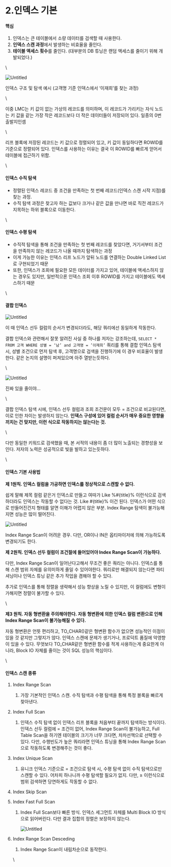 # 2.인덱스 기본

#### 핵심

1. 인덱스는 큰 테이블에서 소량 데이터를 검색할 때 사용한다.
2. **인덱스 스캔 과정**에서 발생하는 비효율을 줄인다.
3. **테이블 액세스 횟수**를 줄인다. (대부분의 DB 튜닝은 랜덤 액세스를 줄이기 위해 개발되었다.)

\


![Untitled](assets/6b93314c\_Untitled.png)

인덱스 구조 및 탐색 예시 (고객명 기준 인덱스에서 ‘이재희’를 찾는 과정)

\


이중 LMC는 키 값이 없는 가상의 레코드를 의미하며, 이 레코드가 가리키는 자식 노드는 키 값을 같는 가장 작은 레코드보다 더 작은 데이터들이 저장되어 있다. 일종의 0번 출발지인셈

\


리프 블록에 저장된 레코드는 키 값으로 정렬되어 있고, 키 값이 동일하다면 ROWID를 기준으로 정렬되어 있다. 인덱스를 사용하는 이유는 결국 이 ROWID를 빠르게 얻어서 테이블에 접근하기 위함.

\


#### 인덱스 수직 탐색

* 정렬된 인덱스 레코드 중 조건을 만족하는 첫 번째 레코드(인덱스 스캔 시작 지점)를 찾는 과정.
* 수직 탐색 과정은 찾고자 하는 값보다 크거나 같은 값을 만나면 바로 직전 레코드가 지목하는 하위 블록으로 이동한다.

\


#### 인덱스 수평 탐색

* 수직적 탐색을 통해 조건을 만족하는 첫 번째 레코드를 찾았다면, 거기서부터 조건을 만족하지 않는 레코드가 나올 때까지 탐색하는 과정
* 이게 가능한 이유는 인덱스 리프 노드가 앞뒤 노드를 연결하는 Double Linked List로 구현되었기 때문
* 또한, 인덱스가 조회에 필요한 모든 데이터를 가지고 있어, 테이블에 액세스하지 않는 경우도 있지만, 일반적으론 인덱스 조회 이후 ROWID를 가지고 테이블에도 액세스하기 때문

\


#### 결합 인덱스

![Untitled](assets/d41349f5\_Untitled.png)

이 때 인덱스 선두 컬럼의 순서가 변경되더라도, 해당 쿼리에선 동일하게 작동한다.

결합 인덱스와 관련해서 잘못 알려진 사실 중 하나를 저자는 강조하는데, `SELECT * FROM 고객 WHERE 성별 = ‘남’ and 고객명 = ’이재희’` 쿼리를 통해 결합 인덱스 탐색 시, 성별 조건으로 먼저 탐색 후, 고객명으로 검색을 진행하기에 이 경우 비효율이 발생한다. 같은 논지의 설명이 퍼져있으며 아주 열받는듯하다.

\


![Untitled](assets/1e8f6cc7\_Untitled.png)

진짜 있을 줄이야…

\


결합 인덱스 탐색 시에, 인덱스 선두 컬럼과 조회 조건문이 모두 = 조건으로 비교된다면, 이로 인한 차이는 발생하지 않는다. **인덱스 구성에 있어 컬럼 순서가 매우 중요한 영향을 끼치는 건 맞지만, 이런 식으로 작동하지는 않는다는 것.**

\


다만 동일한 키워드로 검색했을 때, 본 서적의 내용이 좀 더 많이 노출되는 경향성을 보인다. 저자의 노력은 성공적으로 빛을 발하고 있는듯하다.

\


#### 인덱스 기본 사용법

**제 1원칙. 인덱스 컬럼을 가공하면 인덱스를 정상적으로 스캔할 수 없다.**

쉽게 말해 제목 컬럼 같은거 인덱스로 만들고 여따가 Like %#{title}% 이런식으로 검색하더라도 인덱스는 작동할 수 없다는 것. Like #{title}% 이건 된다. 인덱스가 어떤 식으로 만들어진건지 형태를 알면 이해가 어렵지 않은 부분. Index Range 탐색이 불가능해지면 성능은 많이 떨어진다.

![Untitled](assets/b6f3f9c4\_Untitled.png)

Index Range Scan이 어려운 경우. 다만, OR이나 IN은 옵티마이저에 의해 가능하도록 변경되기도 한다.

**제 2원칙. 인덱스 선두 컬럼이 조건절에 들어있어야 Index Range Scan이 가능하다.**

다만, Index Range Scan이 일어난다고해서 무조건 좋은 쿼리는 아니다. 인덱스를 통해 스캔 범위 자체를 유의미하게 줄일 수 있어야한다. 쿼리로만 해결되지 않는다면 파티셔닝이나 인덱스 튜닝 같은 추가 작업을 겸해야 할 수 있다.

추가로 인덱스를 통해 정렬을 생략해서 성능 향상을 노릴 수 있지만, 이 컬럼에도 변형이 가해지면 정렬이 불가할 수 있다.

\


**제3 원칙. 자동 형변환을 주의해야한다. 자동 형변환에 의한 인덱스 컬럼 변환으로 인해 Index Range Scan이 불가능해질 수 있다.**

자동 형변환은 언뜻 편리하고, TO\_CHAR()같은 형변환 함수가 없으면 성능적인 이점이 있을 것 같지만 그렇지가 않다. 인덱스 스캔에 문제가 생기거나, 프로덕트 품질에 악영향이 있을 수 있다. 무엇보다 TO\_CHAR같은 형변환 함수를 적게 사용하는게 중요한게 아니라, Block IO 자체를 줄이는 것이 SQL 성능의 핵심이다.

\


#### 인덱스 스캔 종류

1. Index Range Scan
   1. 가장 기본적인 인덱스 스캔. 수직 탐색과 수평 탐색을 통해 특정 블록을 빠르게 찾아낸다.
2. Index Full Scan
   1. 인덱스 수직 탐색 없이 인덱스 리프 블록을 처음부터 끝까지 탐색하는 방식이다. 인덱스 선두 컬럼에 = 조건이 없어, Index Range Scan이 불가능하고, Full Table Scan을 하기엔 테이블의 크기가 너무 크다면, 차차선책으로 선택할 수 있다. 다만, 수행빈도가 높은 쿼리라면 인덱스 튜닝을 통해 Index Range Scan으로 작동하도록 변경해주는 것이 좋다.
3. Index Unique Scan
   1. 유니크 인덱스 기준으로 = 조건으로 탐색 시, 수평 탐색 없이 수직 탐색으로만 스캔할 수 있다. 어차피 하나니까 수평 탐색할 필요가 없지. 다만, ≥ 이런식으로 범위 검색하면 당연하게도 작동할 수 없다.
4. Index Skip Scan
5. Index Fast Full Scan
   1.  Index Full Scan보다 빠른 방식. 인덱스 세그먼트 자체를 Multi Block IO 방식으로 읽어버린다. 다만 결과 집합의 정렬은 보장하지 않는다.

       ![Untitled](assets/23694aa5\_Untitled.png)
6.  Index Range Scan Desceding

    1. Index Range Scan이 내림차순으로 동작한다.

    \
